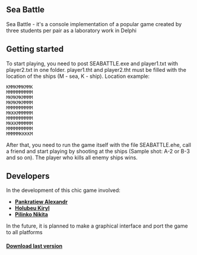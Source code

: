 Sea Battle
--------------------
Sea Battle - it's a console implementation of a popular game created by three students per pair as a laboratory work in Delphi

Getting started
--------------------
To start playing, you need to post SEABATTLE.exe and player1.txt with
player2.txt in one folder. player1.tht and player2.tht must be filled with the location of the ships (M - sea, K - ship). Location example:

```
KMMKMMKMMK
MMMMMMMMMM
MKMKMKMMMM
MKMKMKMMMM
MMMMMMMMMM
MKKKMMMMMM
MMMMMMMMMM
MKKKMMMMMM
MMMMMMMMMM
MMMMMKKKKM
```

After that, you need to run the game itself with the file SEABATTLE.ehe, call a friend and start playing by shooting at the ships (Sample shot: A-2 or B-3 and so on). The player who kills all enemy ships wins.

Developers
--------------------
In the development of this chic game involved:
+ [**Pankratiew Alexandr**](https://vk.com/sasha_pankratiew)
+ [**Holubeu Kiryl**](https://vk.com/smertowing)
+ [**Pilinko Nikita**](https://vk.com/mineralsfree)

In the future, it is planned to make a graphical interface and port the game to all platforms

#### [Download last version](https://github.com/N1ghtF1re/sea-battle/releases/tag/v1.0)